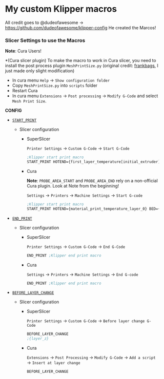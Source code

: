 # My custom Klipper macros

All credit goes to @dudeofawesome -> https://github.com/dudeofawesome/klipper-config
He created the Marcos!


### Slicer Settings to use the Macros
**Note**: Cura Users!

*(Cura slicer plugin) To make the macro to work in Cura slicer, you need to install the post process plugin `MeshPrintSize.py` (original credit: [frankbags](https://gist.github.com/frankbags/c85d37d9faff7bce67b6d18ec4e716ff), I just made only slight modification)
- In cura menu `Help` -> `Show configuration folder`
- Copy `MeshPrintSize.py` into `scripts` folder
- Restart Cura
- In cura menu `Extensions` -> `Post processing` -> `Modify G-Code` and select `Mesh Print Size`.

**CONFIG**

- [`START_PRINT`](./print_start.cfg)

  - Slicer configuration

    - SuperSlicer

      `Printer Settings` → `Custom G-Code` → `Start G-Code`

      ```lisp
      ;Klipper start print macro
      START_PRINT HOTEND={first_layer_temperature[initial_extruder]+extruder_temperature_offset[initial_extruder]} BED={first_layer_bed_temperature} RELATIVE_E_MODE={use_relative_e_distances} PROBE=true PROBE_AREA_START={first_layer_print_min[0]},{first_layer_print_min[1]} PROBE_AREA_END={first_layer_print_max[0]},{first_layer_print_max[1]}
      ```

    - Cura

      **Note**: `PROBE_AREA_START` and `PROBE_AREA_END` rely on a non-official
      Cura plugin. Look at Note from the beginning!

      `Settings` → `Printers` → `Machine Settings` → `Start G-code`

      ```lisp
      ;Klipper start print macro
      START_PRINT HOTEND={material_print_temperature_layer_0} BED={material_bed_temperature_layer_0} RELATIVE_E_MODE={relative_extrusion} PROBE=true PROBE_AREA_START_X=%MINX% PROBE_AREA_START_X=%MINY% PROBE_AREA_END_X=%MAXX% PROBE_AREA_END_Y=%MAXY%
      ```

- [`END_PRINT`](./print_end.cfg)

  - Slicer configuration

    - SuperSlicer

      `Printer Settings` → `Custom G-Code` → `End G-Code`

      ```lisp
      END_PRINT ;Klipper end print macro
      ```

    - Cura

      `Settings` → `Printers` → `Machine Settings` → `End G-code`

      ```lisp
      END_PRINT ;Klipper end print macro
      ```

- [`BEFORE_LAYER_CHANGE`](./layer_before_change.cfg)

  - Slicer configuration

    - SuperSlicer

      `Printer Settings` → `Custom G-Code` → `Before layer change G-Code`

      ```lisp
      BEFORE_LAYER_CHANGE
      ;{layer_z}
      ```

    - Cura

      `Extensions` → `Post Processing` → `Modify G-Code` → `Add a script` →
      `Insert at layer change`

      ```lisp
      BEFORE_LAYER_CHANGE
      ```
